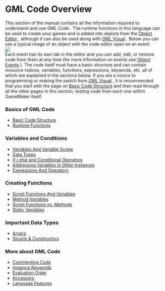 #  GML Code  Overview

This section of the manual contains all the information required to
understand and use GML Code . The runtime functions in this language can
be used to create your games and is added into objects from the [Object
Editor](../../The_Asset_Editors/Objects) , although it can also be
used along with [GML
Visual](../../Drag_And_Drop/Drag_And_Drop_Index) . Below you can see
a typical image of an object with the code editor open on an event:   
![](https://gms.magecorn.com/Manual/assets/Images/Scripting_Reference/GML/Overview/Code_Overview_Main.png)  
Each event has its own tab in the editor and you can add, edit, or
remove code from them at any time (for more information on events see
[Object
Events](../../The_Asset_Editors/Object_Properties/Object_Events) ).
The code itself must have a basic structure and can contain resource
indices, variables, functions, expressions, keywords, etc. all of which
are explained in the sections below. If you are a novice to programming
or making the switch from [GML
Visual](../../Drag_And_Drop/Drag_And_Drop_Index) , it is recommended
that you start with the page on [Basic Code
Structure](Basic_Code_Structure) and then read through all the other
pages in this section, testing code from each one within GameMaker
itself.

### Basics of GML Code

-   [Basic Code Structure](Basic_Code_Structure)
-   [Runtime Functions](Runtime_Functions)

### Variables and Conditions

-   [Variables And Variable Scope](Variables_And_Variable_Scope)
-   [Data Types](Data_Types)
-   [if / else and Conditional
    Operators](Language_Features/If_Else_and_Conditional_Operators)
-   [Addressing Variables In Other
    Instances](Addressing_Variables_In_Other_Instances)
-   [Expressions And Operators](Expressions_And_Operators)

### Creating Functions

-   [Script Functions And Variables](Script_Functions)
-   [Method Variables](Method_Variables)
-   [Script Functions vs. Methods](Script_Functions_vs_Methods)
-   [Static Variables](Functions/Static_Variables)

### Important Data Types

-   [Arrays](Arrays)
-   [Structs & Constructors](Structs)

### More about GML Code

-   [Commenting Code](Commenting_Code)
-   [Instance Keywords](Instance_Keywords)
-   [Evaluation Order](Evaluation_Order)
-   [Accessors](Accessors)
-   [Language Features](Language_Features)
